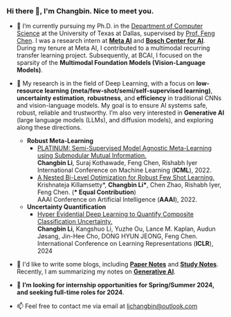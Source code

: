### Hi there 👋, I'm Changbin. Nice to meet you.

<!--
**Hugo101/Hugo101** is a ✨ _special_ ✨ repository because its `README.md` (this file) appears on your GitHub profile.

Here are some ideas to get you started:

- 🔭 I’m currently working on ...
- 🌱 I’m currently learning ...
- 👯 I’m looking to collaborate on ...
- 🤔 I’m looking for help with ...

- 📫 How to reach me: ...
- 😄 Pronouns: ...
- ⚡ Fun fact: ...
-->

- 🔭 I’m currently pursuing my Ph.D. in the [Department of Computer Science](https://cs.utdallas.edu/) at the University of Texas at Dallas, supervised by [Prof. Feng Chen](https://personal.utdallas.edu/~fxc190007/). I was a research intern at **[Meta AI](https://ai.meta.com/)** and **[Bosch Center for AI](https://www.bosch-ai.com/)**. During my tenure at Meta AI, I contributed to a multimodal recurring transfer learning project. Subsequently, at BCAI, I focused on the sparsity of the **Multimodal Foundation Models (Vision-Language Models)**.
  
- 🌱 My research is in the field of Deep Learning, with a focus on **low-resource learning (meta/few-shot/semi/self-supervised learning)**, **uncertainty estimation**, **robustness**, and **efficiency** in traditional CNNs and vision-language models. My goal is to ensure AI systems safe, robust, reliable and trustworthy. I’m also very interested in **Generative AI** (large language models (LLMs), and diffusion models), and exploring along these directions. 
    - **Robust Meta-Learning**
      - [PLATINUM: Semi-Supervised Model Agnostic Meta-Learning using Submodular Mutual Information.](https://proceedings.mlr.press/v162/li22k/li22k.pdf)\
	**Changbin Li**, Suraj Kothawade, Feng Chen, Rishabh Iyer
        International Conference on Machine Learning (**ICML**), 2022.
	  - [A Nested Bi-Level Optimization for Robust Few Shot Learning.](https://arxiv.org/pdf/2011.06782.pdf)\
            Krishnateja Killamsetty*, **Changbin Li\***, Chen Zhao, Rishabh Iyer, Feng Chen. (**\* Equal Contribution**) \
      AAAI Conference on Artificial Intelligence (**AAAI**), 2022.
    - **Uncertainty Quantification**
      - [Hyper Evidential Deep Learning to Quantify Composite Classification Uncertainty.](https://openreview.net/forum?id=A7t7z6g6tM)\
        **Changbin Li**, Kangshuo Li, Yuzhe Ou, Lance M. Kaplan, Audun Jøsang, Jin-Hee Cho, DONG HYUN JEONG, Feng Chen.\
        International Conference on Learning Representations (**ICLR**), 2024 

  
- 💬 I'd like to write some blogs, including **[Paper Notes](https://lichangbin.gitbook.io/paper_notes/)** and **[Study Notes](https://lichangbin.gitbook.io/studynotes/)**. Recently, I am summarizing my notes on **[Generative AI](https://lichangbin.gitbook.io/generative-models/)**.

- 👯 **I’m looking for internship opportunities for Spring/Summer 2024, and seeking full-time roles for 2024**.
  
- 📫 Feel free to contact me via email at <lichangbin@outlook.com>

